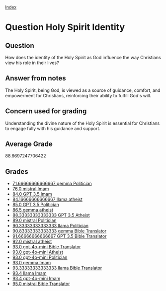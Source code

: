 
[Index](../../index.md)
# Question Holy Spirit Identity
## Question
How does the identity of the Holy Spirit as God influence the way Christians view his role in their lives?

## Answer from notes
The Holy Spirit, being God, is viewed as a source of guidance, comfort, and empowerment for Christians, reinforcing their ability to fulfill God's will.

## Concern used for grading
Understanding the divine nature of the Holy Spirit is essential for Christians to engage fully with his guidance and support.

## Average Grade
88.6697247706422

## Grades
 * [71.66666666666667 gemma Politician](../answers/gemma_Politician/Holy_Spirit_Identity.md)
 * [76.0 mistral Imam](../answers/mistral_Imam/Holy_Spirit_Identity.md)
 * [84.0 GPT 3.5 Imam](../answers/GPT_3.5_Imam/Holy_Spirit_Identity.md)
 * [84.16666666666667 llama atheist](../answers/llama_atheist/Holy_Spirit_Identity.md)
 * [85.0 GPT 3.5 Politician](../answers/GPT_3.5_Politician/Holy_Spirit_Identity.md)
 * [86.5 gemma atheist](../answers/gemma_atheist/Holy_Spirit_Identity.md)
 * [88.33333333333333 GPT 3.5 Atheist](../answers/GPT_3.5_Atheist/Holy_Spirit_Identity.md)
 * [89.0 mistral Politician](../answers/mistral_Politician/Holy_Spirit_Identity.md)
 * [90.33333333333333 llama Politician](../answers/llama_Politician/Holy_Spirit_Identity.md)
 * [90.83333333333333 gemma Bible Translator](../answers/gemma_Bible_Translator/Holy_Spirit_Identity.md)
 * [91.66666666666667 GPT 3.5 Bible Translator](../answers/GPT_3.5_Bible_Translator/Holy_Spirit_Identity.md)
 * [92.0 mistral atheist](../answers/mistral_atheist/Holy_Spirit_Identity.md)
 * [93.0 gpt-4o-mini Bible Translator](../answers/gpt-4o-mini_Bible_Translator/Holy_Spirit_Identity.md)
 * [93.0 gpt-4o-mini Atheist](../answers/gpt-4o-mini_Atheist/Holy_Spirit_Identity.md)
 * [93.0 gpt-4o-mini Politician](../answers/gpt-4o-mini_Politician/Holy_Spirit_Identity.md)
 * [93.0 gemma Imam](../answers/gemma_Imam/Holy_Spirit_Identity.md)
 * [93.33333333333333 llama Bible Translator](../answers/llama_Bible_Translator/Holy_Spirit_Identity.md)
 * [93.4 llama Imam](../answers/llama_Imam/Holy_Spirit_Identity.md)
 * [93.4 gpt-4o-mini Imam](../answers/gpt-4o-mini_Imam/Holy_Spirit_Identity.md)
 * [95.0 mistral Bible Translator](../answers/mistral_Bible_Translator/Holy_Spirit_Identity.md)
